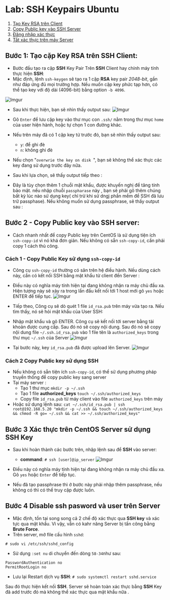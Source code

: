 # Lab: SSH Keypairs Ubuntu
1. [Tạo Key RSA trên Client](#1)
2. [Copy Public key vào SSH Server ](#2)
3. [Đăng nhập xác thực](#3)
4. [Tắt xác thực trên máy Server](#4)
## Bước 1: Tạo cặp Key RSA trên **SSH** Client:
<a name="1"></a>

* Bước đầu tạo ra cặp **SSH** Key Pair Trên **SSH** Client hay chính máy tính thực hiện **SSH**:
* Mặc định, lệnh `ssh-keygen` sẽ tạo ra 1 cặp **RSA** key pair *2048-bit*, gần như đáp ứng đủ mọi trường hợp. Nếu muốn cặp key phức tạp hơn, có thể tạo key với độ dài (4096-bit) bằng option `-b 4096`.

![Imgur](https://i.imgur.com/J0jKKq4.png)

* Sau khi thực hiện, bạn sẽ nhìn thấy output sau:
![Imgur](https://i.imgur.com/cKaPCGS.png)
* Gõ `Enter` để lưu cặp key vào thư mục con `.ssh/` nằm trong thư mục `home` của user hiện hành, hoặc tự chọn 1 con đường khác.
* Nếu trên máy đã có 1 cặp key từ trước đó, bạn sẽ nhìn thấy output sau:<br>
    * `y`: để ghi đè
    * `n`: không ghi đè

* Nếu chọn "`overwrie the key on disk `", bạn sẽ không thể xác thực các key đang sử dụng trước đây nữa.
* Sau khi lựa chọn, sẽ thấy output tiếp theo :
* Đây là tùy chọn thêm 1 chuỗi mật khẩu, được khuyến nghị để tăng tính bảo mật. nếu nhập chuỗi `passpharase` này , bạn sẽ phải gõ thêm chúng bất kỳ lúc nào sử dụng key( chỉ trừ khi sử dngj phần mềm để SSH đã lưu trữ passphase). Nếu không muốn sử dụng passphrase, sẽ thấy output sau :
## Bước 2 - Copy Public key vào SSH server:
<a name="2"></a>

* Cách nhanh nhất để copy Public key trên CentOS là sử dụng tiện ích `ssh-copy-id` vì nó khá đơn giản. Nếu không có sẵn `ssh-copy-id`, cần phải copy 1 cách thủ công.
### Cách 1 - Copy Public Key sử dụng `ssh-copy-id`
* Công cụ `ssh-copy-id` thường có săn trên hệ điều hành. Nếu dùng cách này, cần có kết nối SSH bằng mật khẩu từ client đến Server :
* Điều này có nghĩa máy tính hiện tại đang không nhận ra máy chủ đầu xa. Hiện tượng này sẽ xảy ra trong lần đầu kết nối tới 1 host mới gõ `yes` hoặc ENTER để tiếp tục.
![Imgur](https://i.imgur.com/cKaPCGS.png)
* Tiếp theo, Công cụ sẽ dò quét 1 file `id_rsa.pub` trên máy vừa tạo ra. Nếu tìm thấy, nó sẽ hỏi mật khẩu của User SSH:

* Nhập mật khẩu và gõ ENTER. Công cụ sẽ kết nối tới server bằng tài khoản được cung cấp. Sau đó nó sẽ copy nội dung. Sau đó nó sẽ copy nội dung file `~/.ssh.id_rsa.pub` vào 1 file tên là `authorized_keys` trong thư mục `~/.ssh` của Server 
![Imgur](https://i.imgur.com/GmT0FG7.png)
* Tại bước này, key `id_rsa.pub` đã được upload lên Server.
![Imgur](https://i.imgur.com/4VESCIL.png)
### Cách 2 Copy Public key sử dụng SSH
* Nếu không có sẵn tiện ích  `ssh-copy-id`, có thể sử dụng phương pháp truyền thống để copy public key sang server 
* Tại máy server :
    * Tạo 1 thư mục `mkdir -p ~/.ssh`
    * Tạo 1 file **authorized_keys** `touch ~/.ssh/authorized_keys`
    * Copy file `id_rsa.pub` từ máy client vào file `authorized_keys` trên máy 
* Hoặc sử dụng lệnh sau:
`cat ~/.ssh/id_rsa.pub | ssh root@192.168.5.20 "mkdir -p ~/.ssh && touch ~/.ssh/authorized_keys && chmod -R go= ~/.ssh && cat >> ~/.ssh/authorized_keys"`

## Bước 3 Xác thực trên CentOS Server sử dụng SSH Key
<a name="3"></a>

* Sau khi hoàn thành các bước trên, nhập lệnh sau để **SSH** vào server:
    * **command**: `# ssh [user]@ip_server`
    ![Imgur](https://i.imgur.com/mpkin58.png)
* Điều này có nghĩa máy tính hiện tại đang không nhận ra máy chủ đầu xa. Gõ `yes` hoặc `Enter` để tiếp tục.

* Nếu đã tạo passphrase thì ở bước này phải nhập thêm passphrase, nếu không có thì có thể truy cập được luôn.
## Bước 4 Disable ssh pasword và user trên Server 
<a name="4"></a>
* Mặc định, tồn tại song song cả 2 chế độ xác thực qua **SSH key** và xác tực qua mật khẩu. Vì vậy, vẫn có kahr năng Server bị tấn công bằng **Brute Force**.
* Trên server, mở file cấu hình `sshd`:

`# sudo vi /etc/ssh/sshd_config`

* Sử dụng `:set nu` di chuyển đến dòng `58-34`như sau:
```
PasswordAuthentication no
PermitRootLogin no
```
* Lưu lại Restart dịch vụ **SSH**:
`# sudo systemctl restart sshd.service`

Sau đó thực hiện kết nối **SSH**. Server sẽ hoàn toàn xác thực bằng **SSH** Key đã add trước đó mà không thể xác thực qua mật khẩu nữa .

